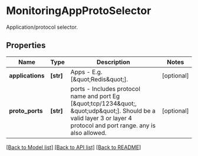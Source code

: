 # MonitoringAppProtoSelector

Application/protocol selector.
## Properties
Name | Type | Description | Notes
------------ | ------------- | ------------- | -------------
**applications** | **[str]** | Apps - E.g. [\&quot;Redis\&quot;]. | [optional] 
**proto_ports** | **[str]** | ports - Includes protocol name and port Eg [\&quot;tcp/1234\&quot;, \&quot;udp\&quot;]. Should be a valid layer 3 or layer 4 protocol and port range. any is also allowed. | [optional] 

[[Back to Model list]](../README.md#documentation-for-models) [[Back to API list]](../README.md#documentation-for-api-endpoints) [[Back to README]](../README.md)


